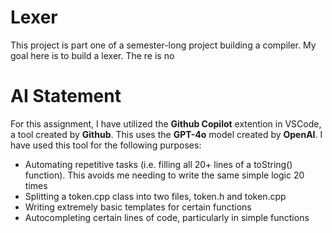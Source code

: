 # Lexer
This project is part one of a semester-long project building a compiler. My goal here is to build a lexer. The re is no 

# AI Statement
For this assignment, I have utilized the **Github Copilot** extention in VSCode, a tool created by **Github**. This uses the **GPT-4o** model created by **OpenAI**. I have used this tool for the following purposes:
- Automating repetitive tasks (i.e. filling all 20+ lines of a toString() function). This avoids me needing to write the same simple logic 20 times
- Splitting a token.cpp class into two files, token.h and token.cpp
- Writing extremely basic templates for certain functions
- Autocompleting certain lines of code, particularly in simple functions